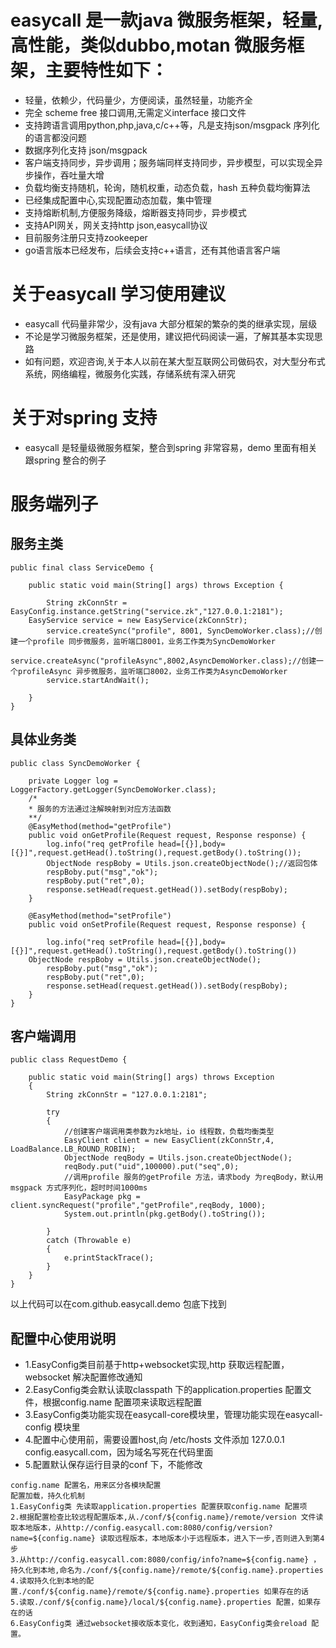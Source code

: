 # 
easycall 是一款java 微服务框架，轻量,高性能，类似dubbo,motan 微服务框架，主要特性如下：
========================
* 轻量，依赖少，代码量少，方便阅读，虽然轻量，功能齐全
* 完全 scheme free 接口调用,无需定义interface 接口文件
* 支持跨语言调用python,php,java,c/c++等，凡是支持json/msgpack 序列化的语言都没问题
* 数据序列化支持 json/msgpack
* 客户端支持同步，异步调用；服务端同样支持同步，异步模型，可以实现全异步操作，吞吐量大增
* 负载均衡支持随机，轮询，随机权重，动态负载，hash 五种负载均衡算法
* 已经集成配置中心,实现配置动态加载，集中管理
* 支持熔断机制,方便服务降级，熔断器支持同步，异步模式
* 支持API网关，网关支持http json,easycall协议
* 目前服务注册只支持zookeeper
* go语言版本已经发布，后续会支持c++语言，还有其他语言客户端

关于easycall 学习使用建议
=====================
* easycall 代码量非常少，没有java 大部分框架的繁杂的类的继承实现，层级
* 不论是学习微服务框架，还是使用，建议把代码阅读一遍，了解其基本实现思路
* 如有问题，欢迎咨询,关于本人以前在某大型互联网公司做码农，对大型分布式系统，网络编程，微服务化实践，存储系统有深入研究

关于对spring 支持
===============
* easycall 是轻量级微服务框架，整合到spring 非常容易，demo 里面有相关跟spring 整合的例子

服务端列子
========
服务主类
--------
```
public final class ServiceDemo {

    public static void main(String[] args) throws Exception {

    	String zkConnStr = EasyConfig.instance.getString("service.zk","127.0.0.1:2181");
	EasyService service = new EasyService(zkConnStr);
    	service.createSync("profile", 8001, SyncDemoWorker.class);//创建一个profile 同步微服务，监听端口8001，业务工作类为SyncDemoWorker
    	service.createAsync("profileAsync",8002,AsyncDemoWorker.class);//创建一个profileAsync 异步微服务，监听端口8002，业务工作类为AsyncDemoWorker
    	service.startAndWait();
    	
    }
}
```

具体业务类
---------
```
public class SyncDemoWorker {

    private Logger log = LoggerFactory.getLogger(SyncDemoWorker.class);
    /*
    * 服务的方法通过注解映射到对应方法函数
    **/
    @EasyMethod(method="getProfile")
    public void onGetProfile(Request request, Response response) {
    	log.info("req getProfile head=[{}],body=[{}]",request.getHead().toString(),request.getBody().toString()); 	
    	ObjectNode respBoby = Utils.json.createObjectNode();//返回包体
    	respBoby.put("msg","ok");
    	respBoby.put("ret",0);
    	response.setHead(request.getHead()).setBody(respBoby);
    }
    
    @EasyMethod(method="setProfile")
    public void onSetProfile(Request request, Response response) {
    	
    	log.info("req setProfile head=[{}],body=[{}]",request.getHead().toString(),request.getBody().toString())
	ObjectNode respBoby = Utils.json.createObjectNode();
    	respBoby.put("msg","ok");
    	respBoby.put("ret",0);
    	response.setHead(request.getHead()).setBody(respBoby);
    }
}
```
客户端调用
---------
```
public class RequestDemo {
	
	public static void main(String[] args) throws Exception
	{
		String zkConnStr = "127.0.0.1:2181";

		try
		{	
			//创建客户端调用类参数为zk地址，io 线程数，负载均衡类型
			EasyClient client = new EasyClient(zkConnStr,4, LoadBalance.LB_ROUND_ROBIN);
			ObjectNode reqBody = Utils.json.createObjectNode();
			reqBody.put("uid",100000).put("seq",0);
			//调用profile 服务的getProfile 方法，请求body 为reqBody，默认用msgpack 方式序列化，超时时间1000ms	
			EasyPackage pkg = client.syncRequest("profile","getProfile",reqBody, 1000);
			System.out.println(pkg.getBody().toString());

		}
		catch (Throwable e)
		{
			e.printStackTrace();
		}
	}
}
```
以上代码可以在com.github.easycall.demo 包底下找到

配置中心使用说明
----------
* 1.EasyConfig类目前基于http+websocket实现,http 获取远程配置，websocket 解决配置修改通知
* 2.EasyConfig类会默认读取classpath 下的application.properties 配置文件，根据config.name 配置项来读取远程配置
* 3.EasyConfig类功能实现在easycall-core模块里，管理功能实现在easycall-config 模块里
* 4.配置中心使用前，需要设置host,向 /etc/hosts 文件添加 127.0.0.1 config.easycall.com，因为域名写死在代码里面
* 5.配置默认保存运行目录的conf 下，不能修改
```
config.name 配置名，用来区分各模块配置
配置加载，持久化机制
1.EasyConfig类 先读取application.properties 配置获取config.name 配置项
2.根据配置检查比较远程配置版本,从./conf/${config.name}/remote/version 文件读取本地版本，从http://config.easycall.com:8080/config/version?name=${config.name} 读取远程版本，本地版本小于远程版本，进入下一步,否则进入到第4步
3.从http://config.easycall.com:8080/config/info?name=${config.name} ，持久化到本地,命名为./conf/${config.name}/remote/${config.name}.properties
4.读取持久化到本地的配置./conf/${config.name}/remote/${config.name}.properties 如果存在的话
5.读取./conf/${config.name}/local/${config.name}.properties 配置，如果存在的话
6.EasyConfig类 通过websocket接收版本变化，收到通知，EasyConfig类会reload 配置。
```
